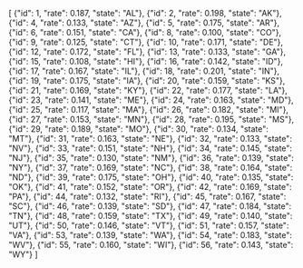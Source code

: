 [
  {"id": 1,  "rate": 0.187, "state": "AL"},
  {"id": 2,  "rate": 0.198, "state": "AK"},
  {"id": 4,  "rate": 0.133, "state": "AZ"},
  {"id": 5,  "rate": 0.175, "state": "AR"},
  {"id": 6,  "rate": 0.151, "state": "CA"},
  {"id": 8,  "rate": 0.100, "state": "CO"},
  {"id": 9,  "rate": 0.125, "state": "CT"},
  {"id": 10, "rate": 0.171, "state": "DE"},
  {"id": 12, "rate": 0.172, "state": "FL"},
  {"id": 13, "rate": 0.133, "state": "GA"},
  {"id": 15, "rate": 0.108, "state": "HI"},
  {"id": 16, "rate": 0.142, "state": "ID"},
  {"id": 17, "rate": 0.167, "state": "IL"},
  {"id": 18, "rate": 0.201, "state": "IN"},
  {"id": 19, "rate": 0.175, "state": "IA"},
  {"id": 20, "rate": 0.159, "state": "KS"},
  {"id": 21, "rate": 0.169, "state": "KY"},
  {"id": 22, "rate": 0.177, "state": "LA"},
  {"id": 23, "rate": 0.141, "state": "ME"},
  {"id": 24, "rate": 0.163, "state": "MD"},
  {"id": 25, "rate": 0.117, "state": "MA"},
  {"id": 26, "rate": 0.182, "state": "MI"},
  {"id": 27, "rate": 0.153, "state": "MN"},
  {"id": 28, "rate": 0.195, "state": "MS"},
  {"id": 29, "rate": 0.189, "state": "MO"},
  {"id": 30, "rate": 0.134, "state": "MT"},
  {"id": 31, "rate": 0.163, "state": "NE"},
  {"id": 32, "rate": 0.133, "state": "NV"},
  {"id": 33, "rate": 0.151, "state": "NH"},
  {"id": 34, "rate": 0.145, "state": "NJ"},
  {"id": 35, "rate": 0.130, "state": "NM"},
  {"id": 36, "rate": 0.139, "state": "NY"},
  {"id": 37, "rate": 0.169, "state": "NC"},
  {"id": 38, "rate": 0.164, "state": "ND"},
  {"id": 39, "rate": 0.175, "state": "OH"},
  {"id": 40, "rate": 0.135, "state": "OK"},
  {"id": 41, "rate": 0.152, "state": "OR"},
  {"id": 42, "rate": 0.169, "state": "PA"},
  {"id": 44, "rate": 0.132, "state": "RI"},
  {"id": 45, "rate": 0.167, "state": "SC"},
  {"id": 46, "rate": 0.139, "state": "SD"},
  {"id": 47, "rate": 0.184, "state": "TN"},
  {"id": 48, "rate": 0.159, "state": "TX"},
  {"id": 49, "rate": 0.140, "state": "UT"},
  {"id": 50, "rate": 0.146, "state": "VT"},
  {"id": 51, "rate": 0.157, "state": "VA"},
  {"id": 53, "rate": 0.139, "state": "WA"},
  {"id": 54, "rate": 0.183, "state": "WV"},
  {"id": 55, "rate": 0.160, "state": "WI"},
  {"id": 56, "rate": 0.143, "state": "WY"}
]
